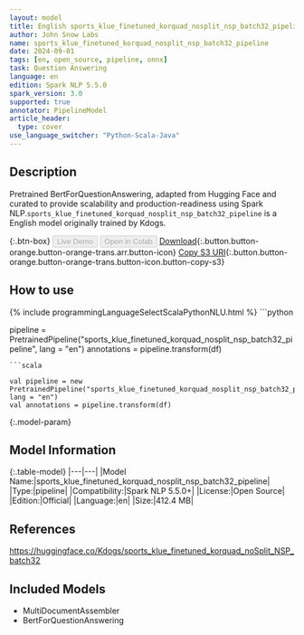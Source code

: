 ```yaml
---
layout: model
title: English sports_klue_finetuned_korquad_nosplit_nsp_batch32_pipeline pipeline BertForQuestionAnswering from Kdogs
author: John Snow Labs
name: sports_klue_finetuned_korquad_nosplit_nsp_batch32_pipeline
date: 2024-09-01
tags: [en, open_source, pipeline, onnx]
task: Question Answering
language: en
edition: Spark NLP 5.5.0
spark_version: 3.0
supported: true
annotator: PipelineModel
article_header:
  type: cover
use_language_switcher: "Python-Scala-Java"
---
```


## Description

Pretrained BertForQuestionAnswering, adapted from Hugging Face and curated to provide scalability and production-readiness using Spark NLP.`sports_klue_finetuned_korquad_nosplit_nsp_batch32_pipeline` is a English model originally trained by Kdogs.

{:.btn-box}
<button class="button button-orange" disabled>Live Demo</button>
<button class="button button-orange" disabled>Open in Colab</button>
[Download](https://s3.amazonaws.com/auxdata.johnsnowlabs.com/public/models/sports_klue_finetuned_korquad_nosplit_nsp_batch32_pipeline_en_5.5.0_3.0_1725215390546.zip){:.button.button-orange.button-orange-trans.arr.button-icon}
[Copy S3 URI](s3://auxdata.johnsnowlabs.com/public/models/sports_klue_finetuned_korquad_nosplit_nsp_batch32_pipeline_en_5.5.0_3.0_1725215390546.zip){:.button.button-orange.button-orange-trans.button-icon.button-copy-s3}

## How to use



<div class="tabs-box" markdown="1">
{% include programmingLanguageSelectScalaPythonNLU.html %}
```python

pipeline = PretrainedPipeline("sports_klue_finetuned_korquad_nosplit_nsp_batch32_pipeline", lang = "en")
annotations =  pipeline.transform(df)   

```
```scala

val pipeline = new PretrainedPipeline("sports_klue_finetuned_korquad_nosplit_nsp_batch32_pipeline", lang = "en")
val annotations = pipeline.transform(df)

```
</div>

{:.model-param}
## Model Information

{:.table-model}
|---|---|
|Model Name:|sports_klue_finetuned_korquad_nosplit_nsp_batch32_pipeline|
|Type:|pipeline|
|Compatibility:|Spark NLP 5.5.0+|
|License:|Open Source|
|Edition:|Official|
|Language:|en|
|Size:|412.4 MB|

## References

https://huggingface.co/Kdogs/sports_klue_finetuned_korquad_noSplit_NSP_batch32

## Included Models

- MultiDocumentAssembler
- BertForQuestionAnswering